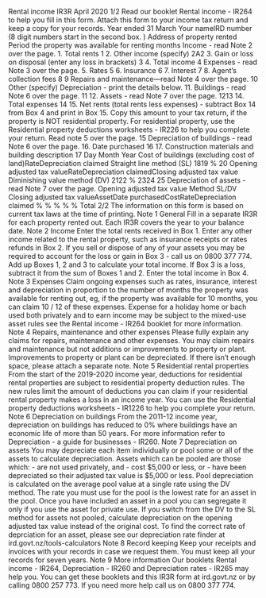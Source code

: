 Rental income IR3R April 2020 1/2 Read our booklet Rental income - IR264 to help you fill in this form. Attach this form to your income tax return and keep a copy for your records. Year ended 31 March Your nameIRD number (8 digit numbers start in the second box. ) Address of property rented Period the property was available for renting months Income - read Note 2 over the page. 1. Total rents 1 2. Other income (specify) 2A2 3. Gain or loss on disposal (enter any loss in brackets) 3 4. Total income 4 Expenses - read Note 3 over the page. 5. Rates 5 6. Insurance 6 7. Interest 7 8. Agent’s collection fees 8 9 Repairs and maintenance—read Note 4 over the page. 10 Other (specify) Depreciation - print the details below. 11. Buildings - read Note 6 over the page. 11 12. Assets - read Note 7 over the page. 1213 14. Total expenses 14 15. Net rents (total rents less expenses) - subtract Box 14 from Box 4 and print in Box 15. Copy this amount to your tax return, if the property is NOT residential property. For residential property, use the Residential property deductions worksheets - IR226 to help you complete your return. Read note 5 over the page. 15 Depreciation of buildings - read Note 6 over the page. 16. Date purchased 16 17. Construction materials and building description 17 Day Month Year Cost of buildings (excluding cost of land)RateDepreciation claimed Straight line method (SL) 1819 % 20 Opening adjusted tax valueRateDepreciation claimedClosing adjusted tax value Diminishing value method (DV) 2122 % 2324 25 Depreciation of assets - read Note 7 over the page. Opening adjusted tax value Method SL/DV Closing adjusted tax valueAssetDate purchasedCostRateDepreciation claimed % % % % % Total 2/2 The information on this form is based on current tax laws at the time of printing. Note 1 General Fill in a separate IR3R for each property rented out. Each IR3R covers the year to your balance date. Note 2 Income Enter the total rents received in Box 1. Enter any other income related to the rental property, such as insurance receipts or rates refunds in Box 2. If you sell or dispose of any of your assets you may be required to account for the loss or gain in Box 3 - call us on 0800 377 774. Add up Boxes 1, 2 and 3 to calculate your total income. If Box 3 is a loss, subtract it from the sum of Boxes 1 and 2. Enter the total income in Box 4. Note 3 Expenses Claim ongoing expenses such as rates, insurance, interest and depreciation in proportion to the number of months the property was available for renting out, eg, if the property was available for 10 months, you can claim 10 / 12 of these expenses. Expense for a holiday home or bach used both privately and to earn income may be subject to the mixed-use asset rules see the Rental income - IR264 booklet for more information. Note 4 Repairs, maintenance and other expenses Please fully explain any claims for repairs, maintenance and other expenses. You may claim repairs and maintenance but not additions or improvements to property or plant. Improvements to property or plant can be depreciated. If there isn’t enough space, please attach a separate note. Note 5 Residential rental properties From the start of the 2019-2020 income year, deductions for residential rental properties are subject to residential property deduction rules. The new rules limit the amount of deductions you can claim if your residential rental property makes a loss in an income year. You can use the Residential property deductions worksheets - IR1226 to help you complete your return. Note 6 Depreciation on buildings From the 2011-12 income year, depreciation on buildings has reduced to 0% where buildings have an economic life of more than 50 years. For more information refer to Depreciation - a guide for businesses - IR260. Note 7 Depreciation on assets You may depreciate each item individually or pool some or all of the assets to calculate depreciation. Assets which can be pooled are those which: - are not used privately, and - cost $5,000 or less, or - have been depreciated so their adjusted tax value is $5,000 or less. Pool depreciation is calculated on the average pool value at a single rate using the DV method. The rate you must use for the pool is the lowest rate for an asset in the pool. Once you have included an asset in a pool you can segregate it only if you use the asset for private use. If you switch from the DV to the SL method for assets not pooled, calculate depreciation on the opening adjusted tax value instead of the original cost. To find the correct rate of deprciation for an asset, please see our depreciation rate finder at ird.govt.nz/tools-calculators Note 8 Record keeping Keep your receipts and invoices with your records in case we request them. You must keep all your records for seven years. Note 9 More information Our booklets Rental income - IR264, Depreciation - IR260 and Depreciation rates - IR265 may help you. You can get these booklets and this IR3R form at ird.govt.nz or by calling 0800 257 773. If you need more help call us on 0800 377 774.
